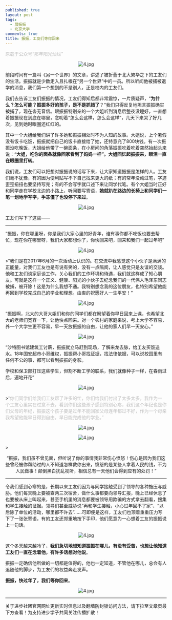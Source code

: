 ```yaml
---
published: true
layout: post
tags:
  - 展振振
  - 北京大学
comments: true
title: 振振，工友们等你回来
---
```

<font color="#BEBEBE">原载于公众号“那年阳光灿烂”</font></br>

<p align="center"><img src="https://i.loli.net/2019/01/14/5c3c5c3251424.png" alt="4.jpg" title="4.jpg" /></p>

前段时间有一篇叫《另一个世界》的文章，讲述了被折叠于北大繁华之下的工友们的生活。振振就是少数走入且扎根在“另一个世界”中的一员。所以听闻他被捕被退学的消息，我们第一个想到的不是别人，正是校内的工友们。

我们去告诉工友们振振的情况，工友们得知后都非常震惊，一片质疑声，“**为什么？怎么可能？振振多好的孩子，是不是抓错了**？”我们只得反复地坦言振振确实被捕了，现在杳无音信。跟振振特别亲的一个大姐听到消息后整夜没睡好，一直想着振振现在到底在哪里，念叨着“怎么会这样，怎么会这样”，几天下来哭了好几次，见到她时眼圈还红红的。

其中一个大姐给我们讲了许多她和振振相处时不为人知的故事。大姐说，上个暑假没有饭卡吃饭，振振就把自己的饭卡直接给了她，还特意充了800块钱。有一次振振没吃晚饭，大姐给他带了一碗面条，在小房间的角落振振吃着吃着突然抬起头来说：“**大姐，吃你的面条就像回家看到了妈妈一样”。大姐回忆起振振来，眼泪一直在眼圈里打转**。

我们说，工友们可以把想对振振说的话写下来，让大家知道振振是怎样的人。工友们毫不犹豫，有的因为便利贴写不下自己找来更大的纸；有的常年没动过笔，字迹歪歪扭扭也要坚持写完；有的不会写字就口述下来让同学代笔。有个大姐当时正好和同学走在学校北边的小路上，听闻要写寄语，**她就趴在路边的长椅上和同学们一笔一划地学写字，手冻僵了也没停下来过**。

<p align="center"><img src="https://i.loli.net/2019/01/14/5c3c612954d2c.png" alt="4.jpg" title="4.jpg" /></p>

工友们写下了这些——

---
“振振，你在哪里呀，你是我们大家心里的好青年，谁有事你都不吃饭也要去帮忙，现在你在哪里呀，我们大家都想你了，你快回来吧，回来和我们一起过年吧”</font></br>
<p align="center"><img src="https://i.loli.net/2019/01/14/5c3c6307efdcf.png" alt="4.jpg" title="4.jpg" /></p>
>“我们是在2017年6月的一次活动上认识的。在交流中我感觉这个小伙子是满满的正能量，对我们工友也是有说有笑的，没有一点隔阂，让人感觉只是友谊的交谈。他和工友们谈家庭谈工作，关心我们的工作环境和待遇，我们就这样成了知心朋友。可就是这样一个正义、健康、阳光的小伙子去纪念我们的一代伟人毛泽东同志被捕，被开除！这是为什么我想不通。我特别想念我的这位朋友，也特别希望他能再回到学校完成自己的学业和理想。由衷的祝愿好人一生平安！”</font></br>
<p align="center"><img src="https://i.loli.net/2019/01/14/5c3c6307efdcf.png" alt="4.jpg" title="4.jpg" /></p>
“振振啊，北大的大哥大姐们和你的同学们都在盼望着你早日回来上课，也希望北大的老师们宽容一下，让他快点回来。对一个农村的家庭来说，考上大学不容易，养一个大学生更不容易，早一天放振振的自由，让他的家人们早一天安心。”</font></br>
<p align="center"><img src="https://i.loli.net/2019/01/14/5c3c63bf41cf8.png" alt="4.jpg" title="4.jpg" /></p>
“沙特图书馆建筑工讨薪，振振就立马赶到现场，了解来龙去脉，给工友买饭送水。18年国安超市小哥维权，振振帮小哥找证据，找法律依据，可以说校园里有任何不公的事，都可以看到振振的身影。

学校和保卫部打压这些学生，但割不断工学的联系，我们就像种子一样，在春雨过后，遍地开花”</font></br>
<p align="center"><img src="https://i.loli.net/2019/01/14/5c3c63fdbe74c.png" alt="4.jpg" title="4.jpg" /></p>
><font color="#BEBEBE">“你们同学们给我们工友帮了许多的忙，你们给我们付出了太多太多，我作为一个工友心里实在过意不去，看到你们这些孩子感到特别心疼，我们这个年纪也是你们父母的年纪，振振这个孩子要是过年不能回家父母连年都过不好，作为一个母亲我希望他能早日得到自由，早日能完成他的学业。”</font></br>
<p align="center"><img src="https://i.loli.net/2019/01/14/5c3c64748a273.png" alt="4.jpg" title="4.jpg" /></p>
<p align="center"><img src="https://i.loli.net/2019/01/14/5c3c6483780e2.png" alt="4.jpg" title="4.jpg" /></p>
><p align="center">“振振，我们虽不曾见面，但听说了你的事情我非常伤心愤怒！伤心是因为我们这些曾经被你帮助过的人不知道怎样救你出来，愤怒的是某些人拿着人民的钱，不为人民做事！颠倒黑白扰乱视听，相信总有一天他们会得到应有的处罚！”</font></br>

---
令我们感到心寒的是，长期以来工友们因为与同学接触受到了领导的各种施压与威胁。他们每天晚上要被查两三次宿舍，做什么事都要向领导汇报，晚上已经休息了也要被从床上叫起来，甚至手机里的消息都要被领导用欺骗的方式拿去翻看，搜集和学生接触的证据。领导们甚至威胁说“再和学生接触，小心过年回不了家”、“以后除了单位的活动，哪里都不许去”……可即便是这样，工友们也顶着重重压力写下了一张张寄语，有的工友还郑重地按下手印，他们愿意为一心想着工友的振振说上一句话。

<p align="center"><img src="https://i.loli.net/2019/01/14/5c3c6566a43fc.png" alt="4.jpg" title="4.jpg" /></p>

这个冬天越来越冷了，**我们急切地想知道振振在哪儿，有没有受苦，也想让他知道工友们一直在念着他，有许多话想对他说**。

振振一定确信他所做的一切都是值得的，他也一定知道，不管他在哪儿，总会有人追随他的脚步，为工友们的权益奔走发声。

**振振，快过年了，我们等你回来**。

<p align="center"><img src="https://i.loli.net/2019/01/14/5c3c659882e43.png" alt="4.jpg" title="4.jpg" /></p>

---
关于进步社团官网网址更新实时信息以及翻墙防封锁访问方法，请下拉至文章页最下方查看！为支持进步学子共同关注传播扩散！



